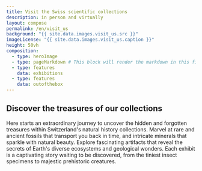 ```yaml
---
title: Visit the Swiss scientific collections
description: in person and virtually
layout: compose
permalink: /en/visit_us
background: "{{ site.data.images.visit_us.src }}"
imageLicense: "{{ site.data.images.visit_us.caption }}"
height: 50vh
composition:
  - type: heroImage
  - type: pageMarkdown # This block will render the markdown in this file so no data property needed
  - type: features
    data: exhibitions
  - type: features
    data: outofthebox
---
```




## Discover the treasures of our collections
Here starts an extraordinary journey to uncover the hidden and forgotten treasures within Switzerland's natural history collections.
Marvel at rare and ancient fossils that transport you back in time, and intricate minerals that sparkle with natural beauty.
Explore fascinating artifacts that reveal the secrets of Earth's diverse ecosystems and geological wonders.
Each exhibit is a captivating story waiting to be discovered, from the tiniest insect specimens to majestic prehistoric creatures.
